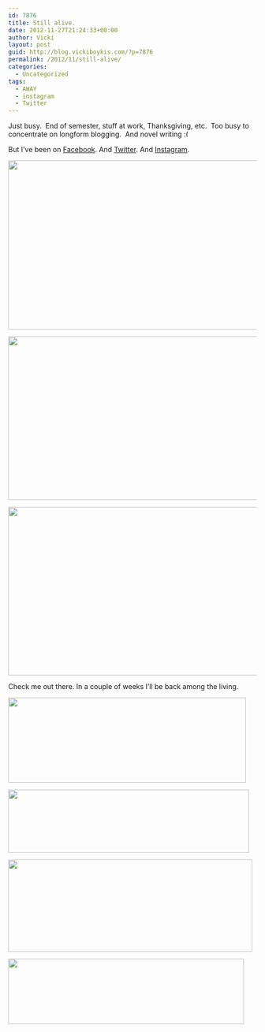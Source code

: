```yaml
---
id: 7876
title: Still alive.
date: 2012-11-27T21:24:33+00:00
author: Vicki
layout: post
guid: http://blog.vickiboykis.com/?p=7876
permalink: /2012/11/still-alive/
categories:
  - Uncategorized
tags:
  - AWAY
  - instagram
  - Twitter
---
```

Just busy.  End of semester, stuff at work, Thanksgiving, etc.  Too busy to concentrate on longform blogging.  And novel writing <img src="http://blog.vickiboykis.com/wp-includes/images/smilies/frownie.png" alt=":(" class="wp-smiley" style="height: 1em; max-height: 1em;" />

But I&#8217;ve been on <a href="http://www.amazon.com/Red-Hot-Fate-Soviet-Union/dp/0879101806/ref=wl_it_dp_o_pdT1_nS_nC?ie=UTF8&colid=19ENE4YJT96ZW&coliid=ITQY8A4IPU6NY" target="_blank">Facebook</a>. And <a href="http://twitter.com/vboykis" target="_blank">Twitter</a>. And <a href="http://instagram.com/veekaybee" target="_blank">Instagram</a>.

<p style="text-align: center;">
  <a href="http://blog.vickiboykis.com/wp-content/uploads/2012/11/Screen-shot-2012-11-27-at-9.24.10-PM.png"><img class="aligncenter  wp-image-7883" title="Screen shot 2012-11-27 at 9.24.10 PM" src="http://blog.vickiboykis.com/wp-content/uploads/2012/11/Screen-shot-2012-11-27-at-9.24.10-PM.png" alt="" width="547" height="343" /></a>
</p>

<p style="text-align: center;">
  <a href="http://blog.vickiboykis.com/wp-content/uploads/2012/11/Screen-shot-2012-11-27-at-9.21.34-PM.png"><img class="aligncenter  wp-image-7880" title="Screen shot 2012-11-27 at 9.21.34 PM" src="http://blog.vickiboykis.com/wp-content/uploads/2012/11/Screen-shot-2012-11-27-at-9.21.34-PM.png" alt="" width="531" height="332" /></a>
</p>

<p style="text-align: center;">
  <a href="http://blog.vickiboykis.com/wp-content/uploads/2012/11/Screen-shot-2012-11-27-at-9.22.15-PM.png"><img class="aligncenter  wp-image-7881" title="Screen shot 2012-11-27 at 9.22.15 PM" src="http://blog.vickiboykis.com/wp-content/uploads/2012/11/Screen-shot-2012-11-27-at-9.22.15-PM.png" alt="" width="526" height="342" /></a>
</p>

Check me out there. In a couple of weeks I&#8217;ll be back among the living.

[<img class="aligncenter size-full wp-image-7877" title="Screen shot 2012-11-27 at 9.19.46 PM" src="http://blog.vickiboykis.com/wp-content/uploads/2012/11/Screen-shot-2012-11-27-at-9.19.46-PM.png" alt="" width="482" height="173" />](http://blog.vickiboykis.com/wp-content/uploads/2012/11/Screen-shot-2012-11-27-at-9.19.46-PM.png)

[<img class="aligncenter size-full wp-image-7878" title="Screen shot 2012-11-27 at 9.19.55 PM" src="http://blog.vickiboykis.com/wp-content/uploads/2012/11/Screen-shot-2012-11-27-at-9.19.55-PM.png" alt="" width="488" height="128" />](http://blog.vickiboykis.com/wp-content/uploads/2012/11/Screen-shot-2012-11-27-at-9.19.55-PM.png)

[<img class="aligncenter size-full wp-image-7879" title="Screen shot 2012-11-27 at 9.20.50 PM" src="http://blog.vickiboykis.com/wp-content/uploads/2012/11/Screen-shot-2012-11-27-at-9.20.50-PM.png" alt="" width="495" height="187" />](http://blog.vickiboykis.com/wp-content/uploads/2012/11/Screen-shot-2012-11-27-at-9.20.50-PM.png)

[<img class="aligncenter size-full wp-image-7882" title="Screen shot 2012-11-27 at 9.23.27 PM" src="http://blog.vickiboykis.com/wp-content/uploads/2012/11/Screen-shot-2012-11-27-at-9.23.27-PM.png" alt="" width="478" height="133" />](http://blog.vickiboykis.com/wp-content/uploads/2012/11/Screen-shot-2012-11-27-at-9.23.27-PM.png)

&nbsp;